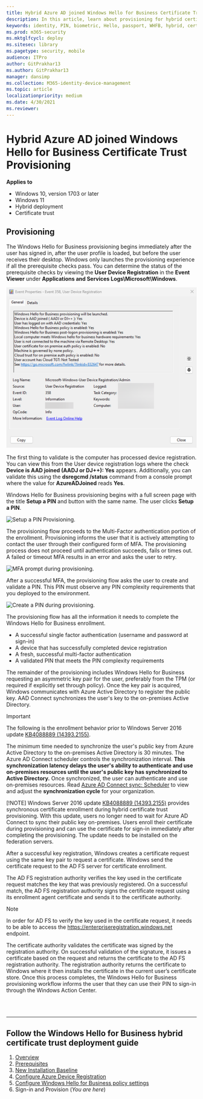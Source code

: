 ```yaml
---
title: Hybrid Azure AD joined Windows Hello for Business Certificate Trust Provisioning (Windows Hello for Business)
description: In this article, learn about provisioning for hybrid certificate trust deployments of Windows Hello for Business.
keywords: identity, PIN, biometric, Hello, passport, WHFB, hybrid, certificate-trust
ms.prod: m365-security
ms.mktglfcycl: deploy
ms.sitesec: library
ms.pagetype: security, mobile
audience: ITPro
author: GitPrakhar13
ms.author: GitPrakhar13
manager: dansimp
ms.collection: M365-identity-device-management
ms.topic: article
localizationpriority: medium
ms.date: 4/30/2021
ms.reviewer: 
---
```

# Hybrid Azure AD joined Windows Hello for Business Certificate Trust Provisioning

**Applies to**

- Windows 10, version 1703 or later
- Windows 11
- Hybrid deployment
- Certificate trust

## Provisioning

The Windows Hello for Business provisioning begins immediately after the user has signed in, after the user profile is loaded, but before the user receives their desktop.  Windows only launches the provisioning experience if all the prerequisite checks pass. You can determine the status of the prerequisite checks by viewing the **User Device Registration** in the **Event Viewer** under **Applications and Services Logs\Microsoft\Windows**.

![Event358 from User Device Registration log showing Windows Hello for Business prerequisite check result.](images/Event358.png)

The first thing to validate is the computer has processed device registration. You can view this from the User device registration logs where the check **Device is AAD joined (AADJ or DJ++): Yes** appears.  Additionally, you can validate this using the **dsregcmd /status** command from a console prompt where the value for **AzureADJoined** reads **Yes**.

Windows Hello for Business provisioning begins with a full screen page with the title **Setup a PIN** and button with the same name.  The user clicks **Setup a PIN**.

![Setup a PIN Provisioning.](images/setupapin.png)

The provisioning flow proceeds to the Multi-Factor authentication portion of the enrollment.  Provisioning informs the user that it is actively attempting to contact the user through their configured form of MFA.  The provisioning process does not proceed until authentication succeeds, fails or times out. A failed or timeout MFA results in an error and asks the user to retry.
  
![MFA prompt during provisioning.](images/mfa.png)

After a successful MFA, the provisioning flow asks the user to create and validate a PIN.  This PIN must observe any PIN complexity requirements that you deployed to the environment.

![Create a PIN during provisioning.](images/createPin.png)

The provisioning flow has all the information it needs to complete the Windows Hello for Business enrollment.

- A successful single factor authentication (username and password at sign-in)
- A device that has successfully completed device registration
- A fresh, successful multi-factor authentication
- A validated PIN that meets the PIN complexity requirements

The remainder of the provisioning includes Windows Hello for Business requesting an asymmetric key pair for the user, preferably from the TPM (or required if explicitly set through policy). Once the key pair is acquired, Windows communicates with Azure Active Directory to register the public key.  AAD Connect synchronizes the user's key to the on-premises Active Directory.

> [!IMPORTANT]
> The following is the enrollment behavior prior to Windows Server 2016 update [KB4088889 (14393.2155)](https://support.microsoft.com/help/4088889).
> 
> The minimum time needed to synchronize the user's public key from Azure Active Directory to the on-premises Active Directory is 30 minutes. The Azure AD Connect scheduler controls the synchronization interval. 
> **This synchronization latency delays the user's ability to authenticate and use on-premises resources until the user's public key has synchronized to Active Directory.** Once synchronized, the user can authenticate and use on-premises resources.
> Read [Azure AD Connect sync: Scheduler](/azure/active-directory/connect/active-directory-aadconnectsync-feature-scheduler) to view and adjust the **synchronization cycle** for your organization.
>
> [!NOTE]
> Windows Server 2016 update [KB4088889 (14393.2155)](https://support.microsoft.com/help/4088889) provides synchronous certificate enrollment during hybrid certificate trust provisioning.  With this update, users no longer need to wait for Azure AD Connect to sync their  public key on-premises.  Users enroll their certificate during provisioning and can use the certificate for sign-in immediately after completing the provisioning. The update needs to be installed on the federation servers.
  
After a successful key registration, Windows creates a certificate request using the same key pair to request a certificate.  Windows send the certificate request to the AD FS server for certificate enrollment.
  
The AD FS registration authority verifies the key used in the certificate request matches the key that was previously registered. On a successful match, the AD FS registration authority signs the certificate request using its enrollment agent certificate and sends it to the certificate authority.

> [!NOTE]
> In order for AD FS to verify the key used in the certificate request, it needs to be able to access the https://enterpriseregistration.windows.net endpoint.

The certificate authority validates the certificate was signed by the registration authority. On successful validation of the signature, it issues a certificate based on the request and returns the certificate to the AD FS registration authority.  The registration authority returns the certificate to Windows where it then installs the certificate in the current user’s certificate store.  Once this process completes, the Windows Hello for Business provisioning workflow informs the user that they can use their PIN to sign-in through the Windows Action Center.

<br><br>

<hr>

## Follow the Windows Hello for Business hybrid certificate trust deployment guide

1. [Overview](hello-hybrid-cert-trust.md)
2. [Prerequisites](hello-hybrid-cert-trust-prereqs.md)
3. [New Installation Baseline](hello-hybrid-cert-new-install.md)
4. [Configure Azure Device Registration](hello-hybrid-cert-trust-devreg.md)
5. [Configure Windows Hello for Business policy settings](hello-hybrid-cert-whfb-settings-policy.md)
6. Sign-in and Provision (*You are here*)
